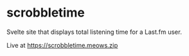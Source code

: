 # scrobbletime

Svelte site that displays total listening time for a Last.fm user.

Live at https://scrobbletime.meows.zip
